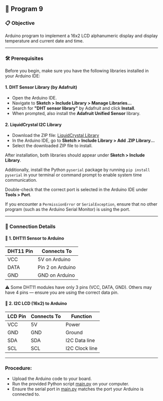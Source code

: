 ## 🚀 Program 9

### 📋 Objective
Arduino program to implement a 16x2 LCD alphanumeric display and display temperature and current date and time.

---

### 🛠️ Prerequisites

Before you begin, make sure you have the following libraries installed in your Arduino IDE:

#### 1. DHT Sensor Library (by Adafruit)
- Open the Arduino IDE.
- Navigate to **Sketch > Include Library > Manage Libraries...**
- Search for **"DHT sensor library"** by Adafruit and click **Install**.
- When prompted, also install the **Adafruit Unified Sensor** library.

#### 2. LiquidCrystal I2C Library
- Download the ZIP file: [LiquidCrystal Library](./Arduino-LiquidCrystal-I2C-library-master.zip)
- In the Arduino IDE, go to **Sketch > Include Library > Add .ZIP Library...**
- Select the downloaded ZIP file to install.

After installation, both libraries should appear under **Sketch > Include Library**.

Additionally, install the Python `pyserial` package by running `pip install pyserial` in your terminal or command prompt to enable system time communication.

Double-check that the correct port is selected in the Arduino IDE under **Tools > Port**.

If you encounter a `PermissionError` or `SerialException`, ensure that no other program (such as the Arduino Serial Monitor) is using the port.

---

### 🔌 Connection Details

#### 🔹 1. DHT11 Sensor to Arduino

| DHT11 Pin | Connects To        |
|-----------|--------------------|
| VCC       | 5V on Arduino      |
| DATA      | Pin 2 on Arduino   |
| GND       | GND on Arduino     |

⚠️ Some DHT11 modules have only 3 pins (VCC, DATA, GND). Others may have 4 pins — ensure you are using the correct data pin.

#### 🔹 2. I2C LCD (16x2) to Arduino

| LCD Pin | Connects To | Function        |
|---------|-------------|-----------------|
| VCC     | 5V          | Power           |
| GND     | GND         | Ground          |
| SDA     | SDA         | I2C Data line   |
| SCL     | SCL         | I2C Clock line  |

---

### Procedure:

- Upload the Arduino code to your board.
- Run the provided Python script [main.py](./main.py) on your computer.
- Ensure the serial port in [main.py](./main.py) matches the port your Arduino is connected to.